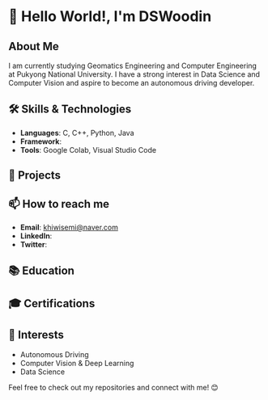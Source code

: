 # 👋 Hello World!, I'm DSWoodin

## About Me
I am currently studying Geomatics Engineering and Computer Engineering at Pukyong National University. I have a strong interest in Data Science and Computer Vision and aspire to become an autonomous driving developer.

## 🛠 Skills & Technologies
- **Languages**: C, C++, Python, Java
- **Framework**:
- **Tools**: Google Colab, Visual Studio Code

## 🚀 Projects

## 📫 How to reach me
- **Email**: khiwisemi@naver.com
- **LinkedIn**:
- **Twitter**:

## 📚 Education

## 🎓 Certifications

## 🌟 Interests
- Autonomous Driving
- Computer Vision & Deep Learning
- Data Science

Feel free to check out my repositories and connect with me! 😊
